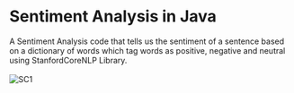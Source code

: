 # Sentiment Analysis in Java
A Sentiment Analysis code that tells us the sentiment of a sentence based on a dictionary of words which tag words as positive, negative and neutral using StanfordCoreNLP Library. 
<br><br>
![SC1](https://github.com/psaikeshav/SentimentAnalysis/assets/98534285/a0dc6f13-7f15-4850-bebd-95c2a81f04c9)
